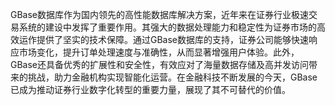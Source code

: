 GBase数据库作为国内领先的高性能数据库解决方案，近年来在证券行业极速交易系统的建设中发挥了重要作用。其强大的数据处理能力和稳定性为证券市场的高效运作提供了坚实的技术保障。通过GBase数据库的支持，证券公司能够快速响应市场变化，提升订单处理速度与准确性，从而显著增强用户体验。此外，GBase还具备优秀的扩展性和安全性，有效应对了海量数据存储及高并发访问带来的挑战，助力金融机构实现智能化运营。在金融科技不断发展的今天，GBase已成为推动证券行业数字化转型的重要力量，展现了其不可替代的价值。